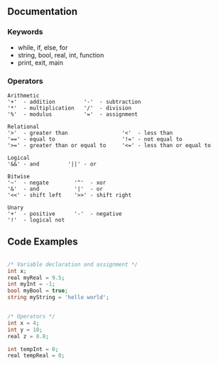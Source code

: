 ## Documentation


### Keywords
* while, if, else, for
* string, bool, real, int, function
* print, exit, main


### Operators
```
Arithmetic
'+'  - addition         '-'  - subtraction        
'*'  - multiplication   '/'  - division
'%'  - modulus          '='  - assignment

Relational
'>'  - greater than                 '<'  - less than
'==' - equal to                     '!=' - not equal to
'>=' - greater than or equal to     '<=' - less than or equal to

Logical
'&&' - and         '||' - or

Bitwise
'~'  - negate        '^'  - xor
'&'  - and           '|'  - or
'<<' - shift left    '>>' - shift right

Unary
'+'  - positive      '-'  - negative
'!'  - logical not
```


## Code Examples
```php

/* Variable declaration and assignment */
int x;
real myReal = 9.5;
int myInt = -1;
bool myBool = true;
string myString = 'hello world';


/* Operators */
int x = 4;
int y = 10;
real z = 8.8;

int tempInt = 0;
real tempReal = 0;


```



